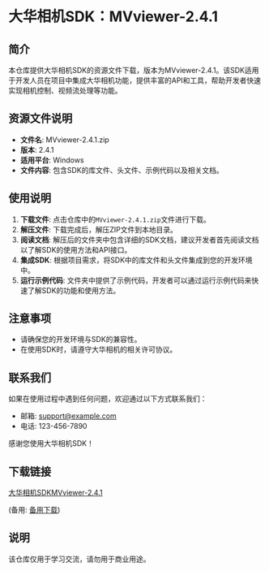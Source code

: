# 大华相机SDK：MVviewer-2.4.1

## 简介

本仓库提供大华相机SDK的资源文件下载，版本为MVviewer-2.4.1。该SDK适用于开发人员在项目中集成大华相机功能，提供丰富的API和工具，帮助开发者快速实现相机控制、视频流处理等功能。

## 资源文件说明

- **文件名**: MVviewer-2.4.1.zip
- **版本**: 2.4.1
- **适用平台**: Windows
- **文件内容**: 包含SDK的库文件、头文件、示例代码以及相关文档。

## 使用说明

1. **下载文件**: 点击仓库中的`MVviewer-2.4.1.zip`文件进行下载。
2. **解压文件**: 下载完成后，解压ZIP文件到本地目录。
3. **阅读文档**: 解压后的文件夹中包含详细的SDK文档，建议开发者首先阅读文档以了解SDK的使用方法和API接口。
4. **集成SDK**: 根据项目需求，将SDK中的库文件和头文件集成到您的开发环境中。
5. **运行示例代码**: 文件夹中提供了示例代码，开发者可以通过运行示例代码来快速了解SDK的功能和使用方法。

## 注意事项

- 请确保您的开发环境与SDK的兼容性。
- 在使用SDK时，请遵守大华相机的相关许可协议。

## 联系我们

如果在使用过程中遇到任何问题，欢迎通过以下方式联系我们：

- 邮箱: support@example.com
- 电话: 123-456-7890

感谢您使用大华相机SDK！

## 下载链接
[大华相机SDKMVviewer-2.4.1](https://pan.quark.cn/s/9dbe5ca0770f) 

(备用: [备用下载](https://pan.baidu.com/s/1ghMjQFeAaJdFFK22O8RZ8g?pwd=1234))

## 说明

该仓库仅用于学习交流，请勿用于商业用途。
